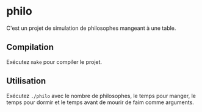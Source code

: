 # philo

C'est un projet de simulation de philosophes mangeant à une table.

## Compilation

Exécutez `make` pour compiler le projet.

## Utilisation

Exécutez `./philo` avec le nombre de philosophes, le temps pour manger, le temps pour dormir et le temps avant de mourir de faim comme arguments.